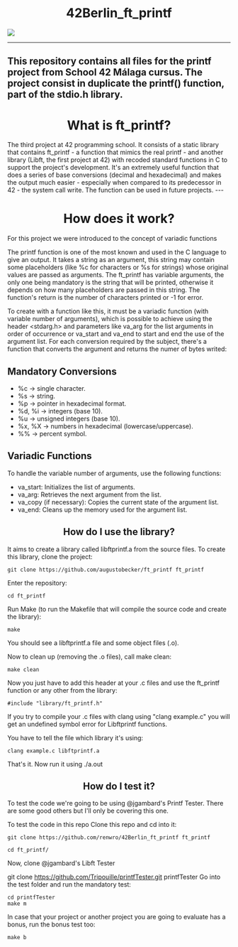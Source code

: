 <h1 align="center"> 42Berlin_ft_printf </h1>
<img align="center" src="https://github.com/user-attachments/assets/bd8517a8-67b1-4847-9ffb-b946354b776c">

---
This repository contains all files for the printf project from School 42 Málaga cursus. The project consist in duplicate the printf() function, part of the stdio.h library.
---
<h1 align="center">What is ft_printf?</h1>
The third project at 42 programming school. It consists of a static library that contains ft_printf - a function that mimics the real printf - and another library (Libft, the first project at 42) with recoded standard functions in C to support the project's development. It's an extremely useful function that does a series of base conversions (decimal and hexadecimal) and makes the output much easier - especially when compared to its predecessor in 42 - the system call write. The function can be used in future projects.
---
<h1 align="center">How does it work?</h1>
For this project we were introduced to the concept of variadic functions 

The printf function is one of the most known and used in the C language to give an output. It takes a string as an argument, this string may contain some placeholders (like %c for characters or %s for strings) whose original values are passed as arguments. The ft_printf has variable arguments, the only one being mandatory is the string that will be printed, otherwise it depends on how many placeholders are passed in this string. The function's return is the number of characters printed or -1 for error.

To create with a function like this, it must be a variadic function (with variable number of arguments), which is possible to achieve using the header <stdarg.h> and parameters like va_arg for the list arguments in order of occurrence or va_start and va_end to start and end the use of the argument list. For each conversion required by the subject, there's a function that converts the argument and returns the numer of bytes writed:

<h2>Mandatory Conversions</h2>
<ul>
<li>%c → single character.</li>
<li>%s → string.</li>
<li>%p → pointer in hexadecimal format.</li>
<li>%d, %i → integers (base 10).</li>
<li>%u → unsigned integers (base 10).</li>
<li>%x, %X → numbers in hexadecimal (lowercase/uppercase).</li>
<li>%% → percent symbol.</li>
</ul>

<h2>Variadic Functions</h2>

To handle the variable number of arguments, use the following functions:
<ul>
<li>va_start: Initializes the list of arguments.</li>
<li>va_arg: Retrieves the next argument from the list.</li>
<li>va_copy (if necessary): Copies the current state of the argument list.</li>
<li>va_end: Cleans up the memory used for the argument list.</li>
</ul>


<h2 align="center">How do I use the library?</h2>
It aims to create a library called libftprintf.a from the source files.
To create this library, clone the project:

	git clone https://github.com/augustobecker/ft_printf ft_printf
 
Enter the repository:

	cd ft_printf
 
Run Make (to run the Makefile that will compile the source code and create the library):

	make
 
You should see a libftprintf.a file and some object files (.o).

Now to clean up (removing the .o files), call make clean:

	make clean
 
Now you just have to add this header at your .c files and use the ft_printf function or any other from the library:

	#include "library/ft_printf.h"
 
If you try to compile your .c files with clang using "clang example.c" you will get an undefined symbol error for Libftprintf functions.

You have to tell the file which library it's using:

	clang example.c libftprintf.a
 
That's it. Now run it using ./a.out

<h2 align="center">How do I test it?</h2>
To test the code we're going to be using @jgambard's Printf Tester. There are some good others but I'll only be covering this one.

To test the code in this repo Clone this repo and cd into it:

	git clone https://github.com/renwro/42Berlin_ft_printf ft_printf
  
	cd ft_printf/
 
Now, clone @jgambard's Libft Tester

git clone https://github.com/Tripouille/printfTester.git printfTester
Go into the test folder and run the mandatory test:

	cd printfTester
	make m
 
In case that your project or another project you are going to evaluate has a bonus, run the bonus test too:

	make b

